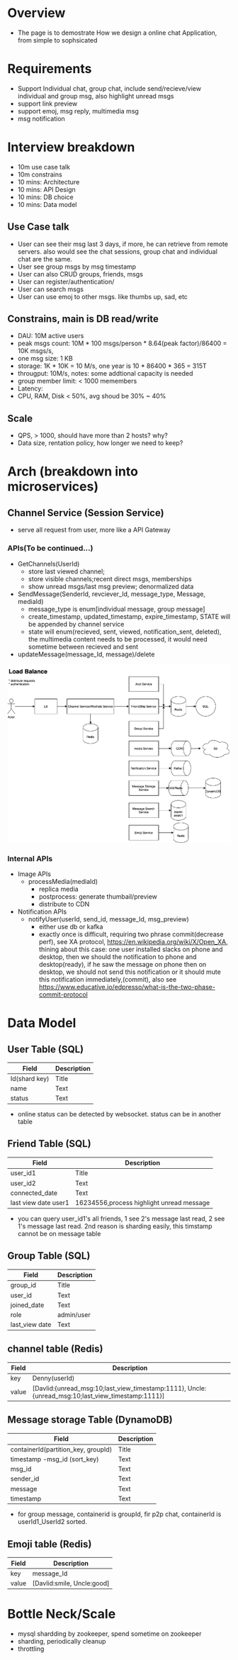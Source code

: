 # Overview
* The page is to demostrate How we design a online chat Application, from simple to sophsicated

# Requirements
* Support Individual chat, group chat, include send/recieve/view individual and group msg, also highlight unread msgs
* support link preview
* support emoj, msg reply, multimedia msg
* msg notification

# Interview breakdown
* 10m use case talk
* 10m constrains
* 10 mins: Architecture
* 10 mins: API Design
* 10 mins: DB choice
* 10 mins: Data model

## Use Case talk
* User can see their msg last 3 days, if more, he can retrieve from remote servers. also would see the chat sessions, group chat and individual chat are the same.
* User see group msgs by msg timestamp
* User can also CRUD groups, friends, msgs
* User can register/authentication/
* User can search msgs
* User can use emoj to other msgs. like thumbs up, sad, etc
## Constrains, main is DB read/write
* DAU: 10M active users 
* peak msgs count: 10M * 100 msgs/person * 8.64(peak factor)/86400 = 10K msgs/s,
* one msg size: 1 KB
* storage:  1K * 10K  = 10 M/s, one year is 10 * 86400 * 365 = 315T
* througput:   10M/s, notes: some addtional capacity is needed
* group member limit: < 1000 memembers
* Latency: 
* CPU, RAM, Disk < 50%, avg shoud be 30% ~ 40% 
## Scale
 * QPS, > 1000, should have more than 2 hosts? why? 
 * Data size, rentation policy, how longer we need to keep? 
# Arch (breakdown into microservices)
## Channel Service (Session Service)
* serve all request from user, more like a API Gateway
### APIs(To be continued...)
- GetChannels(UserId)
  - store last viewed channel; 
  - store visible channels;recent direct msgs, memberships
  - show unread msgs/last msg preview; denormalized data
- SendMessage(SenderId, revciever_Id, message_type, Message, mediaId)
  - message_type is enum[individual message, group message]
  - create_timestamp, updated_timestamp, expire_timestamp, STATE will be appended by channel service
  - state will enum(recieved, sent, viewed, notification_sent, deleted), the multimedia content needs to be processed, it would need sometime between recieved and sent
- updateMessage(message_Id, message)/delete

![Arch](https://github.com/dqnn/interview/blob/master/doc/system-design-questions/designSlacks.png)
### Internal APIs
- Image APIs
  - processMedia(mediaId)
     - replica media
     - postprocess: generate thumbail/preview
     - distribute to CDN
- Notification APIs
  - notifyUser(userId, send_id, message_Id, msg_preview)
    - either use db or kafka
    - exactly once is difficult, requiring two phrase commit(decrease perf), see XA protocol, https://en.wikipedia.org/wiki/X/Open_XA, thining about this case: one user installed slacks on phone and desktop, then we should the notification to phone and desktop(ready), if he saw the message on phone then on desktop, we should not send this notification or it should mute this notification immediately,(commit), also see https://www.educative.io/edpresso/what-is-the-two-phase-commit-protocol
    
# Data Model
## User Table (SQL)
| Field      | Description |
| ----------- | ----------- |
| Id(shard key) | Title       |
| name          | Text        |
| status          | Text        |
* online status can be detected by websocket. status can be in another table
## Friend Table (SQL)
| Field      | Description |
| ----------- | ----------- |
| user_id1    | Title       |
| user_id2    | Text        |
| connected_date | Text     | 
| last view date user1 | 16234556,process highlight unread message   |
*  you can query user_id1's all friends, 1 see 2's message last read, 2 see 1's message last read. 2nd reason is sharding easily,  this timstamp cannot be on message table
## Group Table (SQL)
| Field      | Description |
| ----------- | ----------- |
| group_id    | Title       |
| user_id    | Text        |
| joined_date | Text     | 
| role| admin/user   | 
| last_view date | Text     | 
## channel table (Redis)
| Field      | Description |
| ----------- | ----------- |
| key    | Denny(userId)       |
| value | [Davlid:{unread_msg:10;last_view_timestamp:1111}, Uncle:{unread_msg:10;last_view_timestamp:1111}]     | 
## Message storage Table (DynamoDB)
| Field      | Description |
| ----------- | ----------- |
| containerId(partition_key, groupId)    | Title       |
| timestamp -msg_id (sort_key)    | Text        |
| msg_id | Text     | 
| sender_id | Text     | 
| message | Text     |
| timestamp | Text     | 
* for group message, containerid is groupId, fir p2p chat, containerId is userId1_UserId2 sorted. 
## Emoji table (Redis)
| Field      | Description |
| ----------- | ----------- |
| key    | message_Id       |
| value | [Davlid:smile, Uncle:good]     | 
# Bottle Neck/Scale
* mysql shardding by zookeeper, spend sometime on zookeeper
* sharding, periodically cleanup
* throttling


 
 
 

